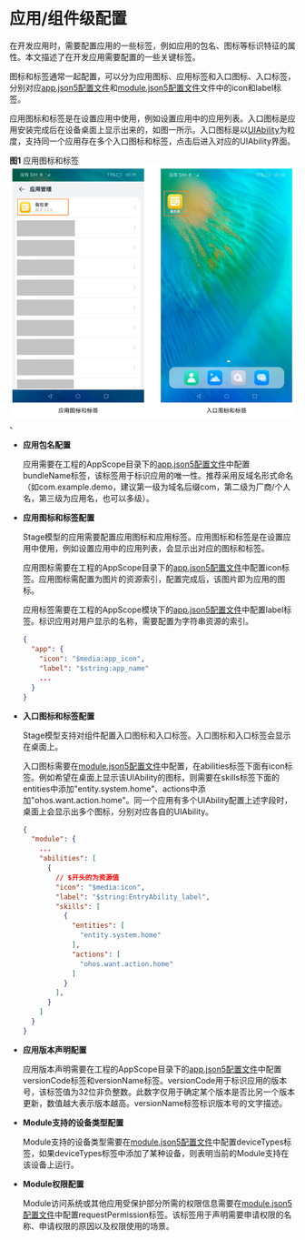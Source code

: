 # 应用/组件级配置

在开发应用时，需要配置应用的一些标签，例如应用的包名、图标等标识特征的属性。本文描述了在开发应用需要配置的一些关键标签。

图标和标签通常一起配置，可以分为应用图标、应用标签和入口图标、入口标签，分别对应[app.json5配置文件](../quick-start/app-configuration-file.md)和[module.json5配置文件](../quick-start/module-configuration-file.md)文件中的icon和label标签。

应用图标和标签是在设置应用中使用，例如设置应用中的应用列表。入口图标是应用安装完成后在设备桌面上显示出来的，如图一所示。入口图标是以[UIAbility](uiability-overview.md)为粒度，支持同一个应用存在多个入口图标和标签，点击后进入对应的UIAbility界面。

**图1** 应用图标和标签    
![application-component-configuration-stage](figures/application-component-configuration-stage.png)、


- **应用包名配置**
  
  应用需要在工程的AppScope目录下的[app.json5配置文件](../quick-start/app-configuration-file.md)中配置bundleName标签，该标签用于标识应用的唯一性。推荐采用反域名形式命名（如com.example.demo，建议第一级为域名后缀com，第二级为厂商/个人名，第三级为应用名，也可以多级）。
  
- **应用图标和标签配置**

  Stage模型的应用需要配置应用图标和应用标签。应用图标和标签是在设置应用中使用，例如设置应用中的应用列表，会显示出对应的图标和标签。

  应用图标需要在工程的AppScope目录下的[app.json5配置文件](../quick-start/app-configuration-file.md)中配置icon标签。应用图标需配置为图片的资源索引，配置完成后，该图片即为应用的图标。

  应用标签需要在工程的AppScope模块下的[app.json5配置文件](../quick-start/app-configuration-file.md)中配置label标签。标识应用对用户显示的名称，需要配置为字符串资源的索引。

  ```json
  {
    "app": {
      "icon": "$media:app_icon",
      "label": "$string:app_name"
      ...
    }
  }
  ```

- **入口图标和标签配置**
  
    Stage模型支持对组件配置入口图标和入口标签。入口图标和入口标签会显示在桌面上。

    入口图标需要在[module.json5配置文件](../quick-start/module-configuration-file.md)中配置，在abilities标签下面有icon标签。例如希望在桌面上显示该UIAbility的图标，则需要在skills标签下面的entities中添加"entity.system.home"、actions中添加"ohos.want.action.home"。同一个应用有多个UIAbility配置上述字段时，桌面上会显示出多个图标，分别对应各自的UIAbility。
  
  ```json
  {
    "module": {
      ...
      "abilities": [
        {
          // $开头的为资源值
          "icon": "$media:icon",
          "label": "$string:EntryAbility_label",
          "skills": [
            {
              "entities": [
                "entity.system.home"
              ],
              "actions": [
                "ohos.want.action.home"
              ]
            }
          ],
        }
      ]
    }
  }
  ```
- **应用版本声明配置**
  
  应用版本声明需要在工程的AppScope目录下的[app.json5配置文件](../quick-start/app-configuration-file.md)中配置versionCode标签和versionName标签。versionCode用于标识应用的版本号，该标签值为32位非负整数。此数字仅用于确定某个版本是否比另一个版本更新，数值越大表示版本越高。versionName标签标识版本号的文字描述。
  
- **Module支持的设备类型配置**

  Module支持的设备类型需要在[module.json5配置文件](../quick-start/module-configuration-file.md)中配置deviceTypes标签，如果deviceTypes标签中添加了某种设备，则表明当前的Module支持在该设备上运行。

- **Module权限配置**

  Module访问系统或其他应用受保护部分所需的权限信息需要在[module.json5配置文件](../quick-start/module-configuration-file.md)中配置requestPermission标签。该标签用于声明需要申请权限的名称、申请权限的原因以及权限使用的场景。